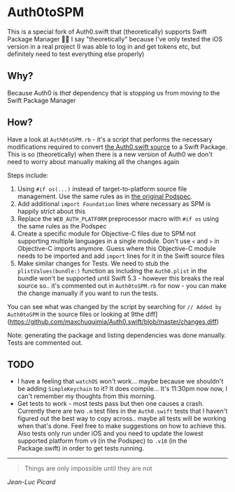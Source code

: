 # Auth0toSPM

This is a special fork of Auth0.swift that (theoretically) supports Swift Package Manager 🎉😬
I say "theoretically" because I've only tested the iOS version in a real project (I was able to log in and get tokens etc, but definitely need to test everything else properly)

## Why?
Because Auth0 is _that_ dependency that is stopping us from moving to the Swift Package Manager

## How?
Have a look at `Auth0toSPM.rb` - it's a script that performs the necessary modifications required to convert [the Auth0.swift source](https://github.com/auth0/Auth0.swift) to a Swift Package.
This is so (theoretically) when there is a new version of Auth0 we don't need to worry about manually making all the changes again

Steps include:

1. Using `#if os(...)` instead of target-to-platform source file management. Use the same rules as in [the original Podspec](https://github.com/auth0/Auth0.swift/blob/master/Auth0.podspec).
2. Add additional `import Foundation` lines where necessary as SPM is happily strict about this
3. Replace the `WEB_AUTH_PLATFORM` preprocessor macro with `#if os` using the same rules as the Podspec
4. Create a specific module for Objective-C files due to SPM not supporting multiple languages in a single module. Don't use `<` and `>` in Objective-C imports anymore. Guess where this Objective-C module needs to be imported and add `import` lines for it in the Swift source files
5. Make similar changes for Tests. We need to stub the `plistValues(bundle:)` function as including the `Auth0.plist` in the bundle won't be supported until Swift 5.3 - however this breaks the real source so.. it's commented out in `Auth0toSPM.rb` for now - you can make the change manually if you want to run the tests.

You can see what was changed by the script by searching for `// Added by Auth0toSPM` in the source files or looking at 9the diff](https://github.com/maxchuquimia/Auth0.swift/blob/master/changes.diff)

Note: generating the package and listing dependencies was done manually. Tests are commented out.

## TODO
- I have a feeling that `watchOS` won't work... maybe because we shouldn't be adding `SimpleKeychain` to it? It does compile... It's 11:30pm now now, I can't remember my thoughts from this morning.
- Get tests to work - most tests pass but then one causes a crash. Currently there are two `.m` test files in the `Auth0.swift` tests that I haven't figured out the best way to copy across.. maybe all tests will be working when that's done. Feel free to make suggestions on how to achieve this. Also tests only run under iOS and you need to update the lowest supported platform from `v9` (in the Podspec) to `.v10` (in the Package.swift) in order to get tests running.

---

> Things are only impossible until they are not

_Jean-Luc Picard_
